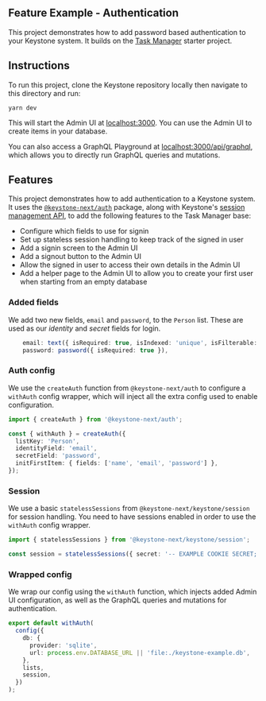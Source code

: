 ## Feature Example - Authentication

This project demonstrates how to add password based authentication to your Keystone system.
It builds on the [Task Manager](../task-manager) starter project.

## Instructions

To run this project, clone the Keystone repository locally then navigate to this directory and run:

```shell
yarn dev
```

This will start the Admin UI at [localhost:3000](http://localhost:3000).
You can use the Admin UI to create items in your database.

You can also access a GraphQL Playground at [localhost:3000/api/graphql](http://localhost:3000/api/graphql), which allows you to directly run GraphQL queries and mutations.

## Features

This project demonstrates how to add authentication to a Keystone system.
It uses the [`@keystone-next/auth`](https://keystonejs.com/docs/apis/auth) package, along with Keystone's [session management API](https://keystonejs.com/docs/apis/session), to add the following features to the Task Manager base:

- Configure which fields to use for signin
- Set up stateless session handling to keep track of the signed in user
- Add a signin screen to the Admin UI
- Add a signout button to the Admin UI
- Allow the signed in user to access their own details in the Admin UI
- Add a helper page to the Admin UI to allow you to create your first user when starting from an empty database

### Added fields

We add two new fields, `email` and `password`, to the `Person` list.
These are used as our _identity_ and _secret_ fields for login.

```typescript
    email: text({ isRequired: true, isIndexed: 'unique', isFilterable: true }),
    password: password({ isRequired: true }),
```

### Auth config

We use the `createAuth` function from `@keystone-next/auth` to configure a `withAuth` config wrapper, which will inject all the extra config used to enable configuration.

```typescript
import { createAuth } from '@keystone-next/auth';

const { withAuth } = createAuth({
  listKey: 'Person',
  identityField: 'email',
  secretField: 'password',
  initFirstItem: { fields: ['name', 'email', 'password'] },
});
```

### Session

We use a basic `statelessSessions` from `@keystone-next/keystone/session` for session handling.
You need to have sessions enabled in order to use the `withAuth` config wrapper.

```typescript
import { statelessSessions } from '@keystone-next/keystone/session';

const session = statelessSessions({ secret: '-- EXAMPLE COOKIE SECRET; CHANGE ME --' });
```

### Wrapped config

We wrap our config using the `withAuth` function, which injects added Admin UI configuration, as well as the GraphQL queries and mutations for authentication.

```typescript
export default withAuth(
  config({
    db: {
      provider: 'sqlite',
      url: process.env.DATABASE_URL || 'file:./keystone-example.db',
    },
    lists,
    session,
  })
);
```
